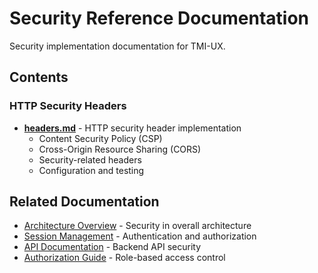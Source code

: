 # Security Reference Documentation

Security implementation documentation for TMI-UX.

## Contents

### HTTP Security Headers

- **[headers.md](headers.md)** - HTTP security header implementation
  - Content Security Policy (CSP)
  - Cross-Origin Resource Sharing (CORS)
  - Security-related headers
  - Configuration and testing

## Related Documentation

- [Architecture Overview](../architecture/overview.md) - Security in overall architecture
- [Session Management](../architecture/session-management.md) - Authentication and authorization
- [API Documentation](/shared-api/docs/) - Backend API security
- [Authorization Guide](/shared-api/docs/AUTHORIZATION.md) - Role-based access control
